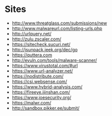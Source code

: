 Sites
=====
* http://www.threatglass.com/submissions/new
* http://www.malwareurl.com/listing-urls.php
* http://urlquery.net/
* http://zulu.zscaler.com/
* https://sitecheck.sucuri.net/
* http://jsunpack.jeek.org/dec/go
* https://quttera.com
* http://evuln.com/tools/malware-scanner/
* https://www.virustotal.com/#url
* https://www.url-analyzer.net/
* https://nodistribute.com/
* https://csi.websense.com/
* https://www.hybrid-analysis.com/
* https://fireeye.ijinshan.com/
* https://www.joesecurity.org/
* https://malwr.com/
* http://sandbox.pikker.ee/submit/
